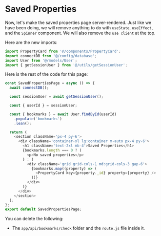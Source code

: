 # Saved Properties

Now, let's make the saved properties page server-rendered. Just like we have been doing, we will remove anything to do with `useState`, `useEffect`, and the `Spinner` component. We will also remove the `use client` at the top.

Here are the new imports:

```javascript
import PropertyCard from '@/components/PropertyCard';
import connectDB from '@/config/database';
import User from '@/models/User';
import { getSessionUser } from '@/utils/getSessionUser';
```

Here is the rest of the code for this page:

```javascript
const SavedPropertiesPage = async () => {
  await connectDB();

  const sessionUser = await getSessionUser();

  const { userId } = sessionUser;

  const { bookmarks } = await User.findById(userId)
    .populate('bookmarks')
    .lean();

  return (
    <section className='px-4 py-6'>
      <div className='container-xl lg:container m-auto px-4 py-6'>
        <h1 className='text-2xl mb-4'>Saved Properties</h1>
        {bookmarks.length === 0 ? (
          <p>No saved properties</p>
        ) : (
          <div className='grid grid-cols-1 md:grid-cols-3 gap-6'>
            {bookmarks.map((property) => (
              <PropertyCard key={property._id} property={property} />
            ))}
          </div>
        )}
      </div>
    </section>
  );
};
export default SavedPropertiesPage;
```

You can delete the following:

- The `app/api/bookmarks/check` folder and the `route.js` file inside it.

